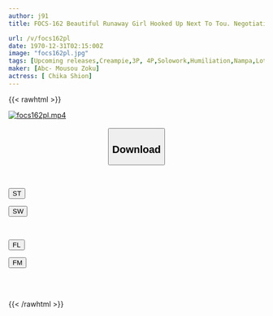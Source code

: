 ```yaml
---
author: j91
title: FOCS-162 Beautiful Runaway Girl Hooked Up Next To Tou. Negotiations For Appearing In An AV By Hanging Bait. Exposed To The Desires Of Old Men, Ruthless 4P Continuous Creampie. Shion Chibana.

url: /v/focs162pl
date: 1970-12-31T02:15:00Z
image: "focs162pl.jpg"
tags: [Upcoming releases,Creampie,3P, 4P,Solowork,Humiliation,Nampa,Lotion	 ]
maker: [Abc- Mousou Zoku]
actress: [ Chika Shion]
---
```



{{< rawhtml >}}

<div class="video" data-videoid="pending_link.html">
    <a href="javascript:;">
        <img src="/v/focs162pl/focs162pl.jpg" width="WIDTH" height="HEIGHT" alt="focs162pl.mp4" loading="lazy">
    </a>
</div>

<script type="text/javascript" src="https://j91.asia/asset/on-demand-pend.js"></script>

<br>
  <link rel="stylesheet" href="https://j91.asia/asset/bs5.css">
  
  <center>
  <button class="btn btn-primary" type="button" data-bs-toggle="collapse" data-bs-target=".multi-collapse" aria-expanded="false" aria-controls="multiCollapseExample1 multiCollapseExample2"><h2>Download</h2></button></center>
</p>
<div class="row">
  <div class="col">
    <div class="collapse multi-collapse" id="multiCollapseExample1">
      <div class="card card-body">
	      	      <br>
<div class="buttons">  
<p><a href="https://j91.asia/pending_link.html" target="_blank"><button class="btn-hover color-3"><i class="fa fa-download"></i> ST</button></a></p>
<p><a href="https://j91.asia/pending_link.html" target="_blank"><button class="btn-hover color-2"><i class="fa fa-download"></i> SW</button></a></p></div>
    </div>
  </div>
</div>
  <div class="col">
    <div class="collapse multi-collapse" id="multiCollapseExample2">
      <div class="card card-body">
	      <br>
<div class="buttons">
<p><a href="https://j91.asia/pending_link.html" target="_blank"><button class="btn-hover color-9"><i class="fa fa-download"></i> FL</button></a></p>
<p><a href="https://j91.asia/pending_link.html" target="_blank"><button class="btn-hover color-8"><i class="fa fa-download"></i> FM</button></a></p></div>
<br><br>
      </div>
    </div>
  </div>
</div>

{{< /rawhtml >}}
